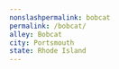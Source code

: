 ```yaml
---
﻿nonslashpermalink: bobcat
permalink: /bobcat/
alley: Bobcat
city: Portsmouth
state: Rhode Island
---
```

